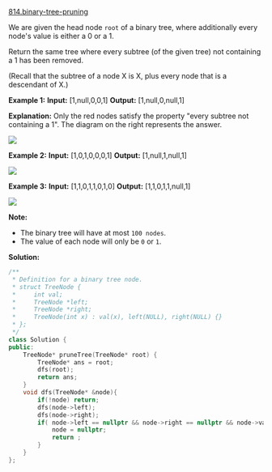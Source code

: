 [814.binary-tree-pruning](https://leetcode.com/problems/binary-tree-pruning/)  

We are given the head node `root` of a binary tree, where additionally every node's value is either a 0 or a 1.

Return the same tree where every subtree (of the given tree) not containing a 1 has been removed.

(Recall that the subtree of a node X is X, plus every node that is a descendant of X.)

**Example 1:**
**Input:** \[1,null,0,0,1\]
**Output:** \[1,null,0,null,1\]
 
**Explanation:** 
Only the red nodes satisfy the property "every subtree not containing a 1".
The diagram on the right represents the answer.

![](https://s3-lc-upload.s3.amazonaws.com/uploads/2018/04/06/1028_2.png)

**Example 2:**
**Input:** \[1,0,1,0,0,0,1\]
**Output:** \[1,null,1,null,1\]

![](https://s3-lc-upload.s3.amazonaws.com/uploads/2018/04/06/1028_1.png)

**Example 3:**
**Input:** \[1,1,0,1,1,0,1,0\]
**Output:** \[1,1,0,1,1,null,1\]

![](https://s3-lc-upload.s3.amazonaws.com/uploads/2018/04/05/1028.png)

**Note:**

*   The binary tree will have at most `100 nodes`.
*   The value of each node will only be `0` or `1`.  



**Solution:**  

```cpp
/**
 * Definition for a binary tree node.
 * struct TreeNode {
 *     int val;
 *     TreeNode *left;
 *     TreeNode *right;
 *     TreeNode(int x) : val(x), left(NULL), right(NULL) {}
 * };
 */
class Solution {
public:
    TreeNode* pruneTree(TreeNode* root) {
        TreeNode* ans = root;
        dfs(root);
        return ans;
    }
    void dfs(TreeNode* &node){
        if(!node) return;
        dfs(node->left);
        dfs(node->right);
        if( node->left == nullptr && node->right == nullptr && node->val == 0 ){
            node = nullptr;
            return ;
        }
    }
};
```
      
